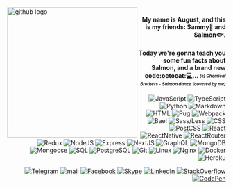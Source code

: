 <img align="left" height="300px" alt="github logo" title="asshole :3" src="https://camo.githubusercontent.com/e15e75521862be103c834df436a8f9e075c945e5/68747470733a2f2f6d656469612e67697068792e636f6d2f6d656469612f6475334a336358797a686a3735494f6776412f67697068792e676966" />

<span markdown="1" align="right">

#### My name is August, and this is my friends: Sammy:tropical_fish: and Salmon:fish:.
#### Today we're gonna teach you some fun facts about Salmon, and a brand new code:octocat::computer:... *<sub><sup>(c) Chemical Brothers - Salmon dance (covered by me)*</sup></sub>

![JavaScript](https://img.shields.io/badge/-JavaScript-000?&logo=JavaScript) ![TypeScript](https://img.shields.io/badge/-TypeScript-000?&logo=TypeScript&logoColor=007ACC) ![Python](https://img.shields.io/badge/-Python-000?&logo=python) ![Markdown](https://img.shields.io/badge/-Markdown-000?&logo=markdown) ![HTML](https://img.shields.io/badge/-HTML-000?&logo=html5) ![Pug](https://img.shields.io/badge/-Pug/Jade-000?&logo=html5) ![Webpack](https://img.shields.io/badge/-Webpack-000?&logo=webpack) ![Bael](https://img.shields.io/badge/-Babel-000?&logo=babel) ![Sass/Less](https://img.shields.io/badge/-Sass/Less-000?&logo=Sass) ![CSS](https://img.shields.io/badge/-CSS-000?&logo=css3) ![PostCSS](https://img.shields.io/badge/-PostCSS-000?&logo=postcss) ![React](https://img.shields.io/badge/-React-000?&logo=react) ![ReactNative](https://img.shields.io/badge/-React_Native-000?&logo=react) ![ReactRouter](https://img.shields.io/badge/-React_Router-000?&logo=react-router) ![Redux](https://img.shields.io/badge/-Redux-000?&logo=redux) ![NodeJS](https://img.shields.io/badge/-NodeJS-000?&logo=Node.js) ![Express](https://img.shields.io/badge/-Express-000?&logo=Node.js) ![NextJS](https://img.shields.io/badge/-NextJS-000?&logo=Next.js) ![GraphQL](https://img.shields.io/badge/-QraphQL-000?&logo=graphql) ![MongoDB](https://img.shields.io/badge/-MongoDB-000?&logo=mongodb) ![Mongoose](https://img.shields.io/badge/-Mongoose-000?&logo=mongodb) ![SQL](https://img.shields.io/badge/-SQL-000?&logo=MySQL) ![PostgreSQL](https://img.shields.io/badge/-PostgreSQL-000?&logo=postgresql) ![Git](https://img.shields.io/badge/-Git-000?&logo=git) ![Linux](https://img.shields.io/badge/-unix-000?&logo=linux) ![Nginx](https://img.shields.io/badge/-Nginx-000?&logo=nginx) ![Docker](https://img.shields.io/badge/-Docker-000?&logo=docker) ![Heroku](https://img.shields.io/badge/-Heroku-000?&logo=heroku)

[![Telegram](https://img.shields.io/badge/-telegram-000?&logo=telegram)](http://t.me/bringmetheaugust) [![mail](https://img.shields.io/badge/-mail-000?&logo=gmail)](mailto:bringmetheaugust@gmail.com) [![Facebook](https://img.shields.io/badge/-Facebook-000?&logo=facebook)](http://facebook.com/bringmetheaugust) [![Skype](https://img.shields.io/badge/-Skype-000?&logo=skype)](skype:paipo0?chat) [![LinkedIn](https://img.shields.io/badge/-LinkedIn-000?&logo=linkedin)](https://www.linkedin.com/in/andrew-slabous-8b46a7199?lipi=urn%3Ali%3Apage%3Ad_flagship3_profile_view_base_contact_details%3BdxlFJDgAR62MnTZgOOcWzA%3D%3D) [![StackOverflow](https://img.shields.io/badge/-StackOverflow-000?&logo=stackoverflow)](https://ru.stackoverflow.com/users/310984/%d0%90%d0%b2%d0%b3%d1%83%d1%81%d1%82) [![CodePen](https://img.shields.io/badge/-CodePen-000?&logo=codepen)](https://codepen.io/august_august)

</span>

